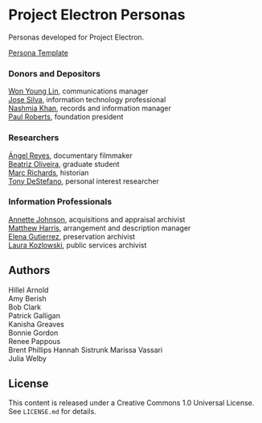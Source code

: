 # Project Electron Personas

Personas developed for Project Electron.

[Persona Template](persona-template.md)

### Donors and Depositors

[Won Young Lin](communications-manager.md), communications manager  
[Jose Silva](it-professional.md), information technology professional  
[Nashmia Khan](records-and-information-manager.md), records and information manager  
[Paul Roberts](foundation-president.md), foundation president


### Researchers

[Ángel Reyes](documentary-filmmaker.md), documentary filmmaker  
[Beatriz Oliveira](graduate-student.md), graduate student  
[Marc Richards](historian.md), historian  
[Tony DeStefano](personal-interest-researcher.md), personal interest researcher

### Information Professionals

[Annette Johnson](appraisal-and-acquisitions-archivist.md), acquisitions and appraisal archivist  
[Matthew Harris](head-of-arrangement-and-description.md), arrangement and description manager  
[Elena Gutierrez](preservation-archivist.md), preservation archivist  
[Laura Kozlowski](public-services-librarian.md), public services archivist  

## Authors

Hillel Arnold  
Amy Berish  
Bob Clark  
Patrick Galligan  
Kanisha Greaves  
Bonnie Gordon  
Renee Pappous  
Brent Phillips
Hannah Sistrunk
Marissa Vassari  
Julia Welby  

## License

This content is released under a Creative Commons 1.0 Universal License. See `LICENSE.md` for details.
